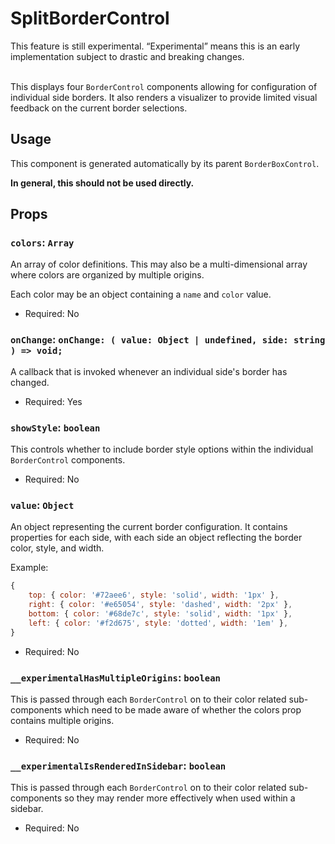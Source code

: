 # SplitBorderControl

<div class="callout callout-alert">
This feature is still experimental. “Experimental” means this is an early implementation subject to drastic and breaking changes.
</div>
<br />

This displays four `BorderControl` components allowing for configuration of
individual side borders. It also renders a visualizer to provide limited visual
feedback on the current border selections.

## Usage

This component is generated automatically by its parent `BorderBoxControl`.

<div class="callout callout-alert">
<strong>In general, this should not be used directly.</strong>
</div>

## Props

### `colors`: `Array`

An array of color definitions. This may also be a multi-dimensional array where
colors are organized by multiple origins.

Each color may be an object containing a `name` and `color` value.

- Required: No

### `onChange`: `onChange: ( value: Object | undefined, side: string ) => void;`

A callback that is invoked whenever an individual side's border has changed.

- Required: Yes

### `showStyle`: `boolean`

This controls whether to include border style options within the individual
`BorderControl` components.

- Required: No

### `value`: `Object`

An object representing the current border configuration. It contains properties
for each side, with each side an object reflecting the border color, style, and
width.

Example:
```js
{
	top: { color: '#72aee6', style: 'solid', width: '1px' },
	right: { color: '#e65054', style: 'dashed', width: '2px' },
	bottom: { color: '#68de7c', style: 'solid', width: '1px' },
	left: { color: '#f2d675', style: 'dotted', width: '1em' },
}
```

- Required: No

### `__experimentalHasMultipleOrigins`: `boolean`

This is passed through each `BorderControl` on to their color related
sub-components which need to be made aware of whether the colors prop contains
multiple origins.

- Required: No

### `__experimentalIsRenderedInSidebar`: `boolean`

This is passed through each `BorderControl` on to their color related
sub-components so they may render more effectively when used within a sidebar.

- Required: No
